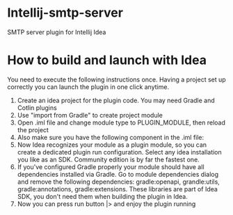 Intellij-smtp-server
====================

SMTP server plugin for Intellij Idea


How to build and launch with Idea
=================================

You need to execute the following instructions once. Having a project set up correctly you can launch the plugin in one click anytime.

1. Create an idea project for the plugin code. You may need Gradle and Cotlin plugins
2. Use "import from Gradle" to create project module
3. Open .iml file and change module type to PLUGIN_MODULE, then reload the project
4. Also make sure you have the following component in the .iml file: 
   <component name="DevKit.ModuleBuildProperties" url="file://$MODULE_DIR$/META-INF/plugin.xml" />
5. Now Idea recognizes your module as a plugin module, so you can create a dedicated plugin run configuration. Select any idea installation you like as an SDK. Community edition is by far the fastest one.
6. If you've configured Gradle properly your module should have all dependencies installed via Gradle. Go to module dependencies dialog and remove the following dependencies: gradle:openapi, grandle:utils, gradle:annotations, gradle:extensions. These libraries are part of Idea SDK, you don't need them when building the plugin in Idea. 
7. Now you can press run button |> and enjoy the plugin running
